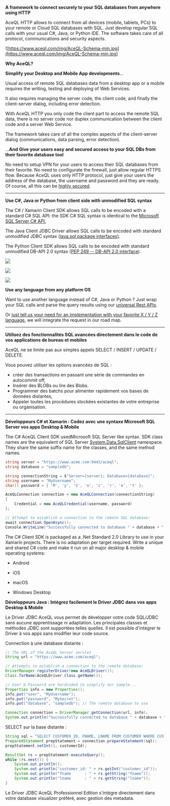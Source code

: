 **A framework to connect securely to your SQL databases from anywhere using HTTP**

AceQL HTTP allows to connect from all devices (mobile, tablets, PCs) to your remote or Cloud SQL databases with SQL.
Just develop regular SQL calls with your usual C#, Java, or Python IDE. The software takes care of all protocol, communications and security aspects.

![https://www.aceql.com/img/AceQL-Schema-min.jpg](https://www.aceql.com/img/AceQL-Schema-min.jpg)

**Why AceQL?**

**Simplify your Desktop and Mobile App developments**...

Usual access of remote SQL databases data from a desktop app or a mobile requires the writing, testing and deploying of Web Services. 

It also requires managing the server code, the client code, and finally the client-server dialog, including error detection.

With AceQL HTTP you only code the client part to access the remote SQL data, there is no server code nor duplex communication between the client code and a server Web Service.

The framework takes care of all the complex aspects of the client-server dialog (communications, data parsing, error detection).

...**And Give your users easy and secured access to your SQL DBs from their favorite database tool** 

No need to setup VPN for your users to access their SQL databases from their favorite. No need to configurate the firewall, just allow regular HTTPS flow. Because AceQL uses only HTTP protocol, just give your users the address of the database, the username and password and they are ready.  Of course, all this can be [highly secured](https://www.aceql.com/sql-over-http-database-security.html).

________________________________________



**Use C#, Java or Python from client side with unmodified SQL syntax**

The C# / Xamarin Client SDK allows SQL calls to be encoded with a standard C# SQL API: the SDK C# SQL syntax is identical to the [Microsoft SQL Server C# API.](https://docs.microsoft.com/en-us/dotnet/api/system.data.sqlclient?redirectedfrom=MSDN&view=net-5.0)

The Java Client JDBC Driver allows SQL calls to be encoded with standard unmodified JDBC syntax ([java.sql package interfaces)](https://www.aceql.com/rest/soft_java_client/6.0/javadoc/).

The Python Client SDK allows SQL calls to be encoded with standard unmodified DB-API 2.0 syntax ([PEP 249 -- DB-API 2.0 interface](https://www.python.org/dev/peps/pep-0249/)).



![](I:\_dev_awake\aceql-http-main\aceql-http\NEW_WEB\new_web_images\logo-csharp.png)

![](I:\_dev_awake\aceql-http-main\aceql-http\NEW_WEB\new_web_images\PikPng.com_java-logo-transparent-png_1469146.png)

![](I:\_dev_awake\aceql-http-main\aceql-http\NEW_WEB\new_web_images\PikPng.com_python-logo-png_2301371.png)

**Use any language from any platform OS**

Want to use another language instead of C#, Java or Python  ? Just wrap your SQL calls and parse the query results using our [universal Rest APIs](https://github.com/kawansoft/aceql-http/blob/master/aceql-http-user-guide-api.md). 

Or [just tell us your need for an implementation with your favorite X / Y / Z language](mailto:contact@kawansoft.com), we will integrate the request in our road map.

_____________________________________________________



**Utilisez des fonctionnalités SQL avancées directement dans le code de vos applications de bureau et mobiles**

AceQL ne se limite pas aux simples appels SELECT / INSERT / UPDATE / DELETE. 

Vous pouvez utiliser les options avancées de SQL :

- créer des transactions en passant une série de commandes en autocommit off,
- Insérer des BLOBs ou lire des Blobs.
- Programmer des batchs  pour alimenter rapidement vos bases de données distantes, 
- Appeler toutes les procédures stockées existantes de votre entreprise ou organisation.

___________________

**Développeurs C# et Xamarin : Codez avec une syntaxe Microsoft SQL Server vos apps Desktop & Mobile**

The C# AceQL Client SDK usedMicrosoft SQL Server like syntax.
SDK class names are the equivalent of SQL Server [System.Data.SqlClient](https://msdn.microsoft.com/en-us/library/system.data.sqlclient.aspx) namespace.
They share the same suffix name for the classes, and the same method names.

```C#
string server = "https://www.acme.com:9443/aceql";
string database = "sampledb";

string connectionString = $"Server={server}; Database={database}";
string username = "MyUsername";
char[] password = { 'M', 'y', 'S', 'e', 'c', 'r', 'e', 't' };

AceQLConnection connection = new AceQLConnection(connectionString)
{
    Credential = new AceQLCredential(username, password)
};

// Attempt to establish a connection to the remote SQL database:
await connection.OpenAsync();
Console.WriteLine("Successfully connected to database " + database + "!");
```

The C# Client SDK is packaged as a .Net Standard 2.0 Library to use in your Xamarin projects.
There is no adaptation per target required. Write a unique and shared C# code and make it run on all major desktop & mobile operating systems:

- Android

- iOS

- macOS

- Windows Desktop

  

**Développeurs Java : Intégrez facilement le Driver JDBC dans vos apps Desktop & Mobile**

Le Driver JDBC AceQL vous permet de développer votre code SQL/JDBC sans aucune apprentissage ni adaptation. Les principales classes et méthodes JDBC sont supportées telles quelles. Il est possible d'intégrer le Driver à vos apps sans modifier leur code source.

Connection à une database distante :

```java
// The URL of the AceQL Server servlet
String url = "https://www.acme.com/aceql";

// Attempts to establish a connection to the remote database:
DriverManager.registerDriver(new AceQLDriver());
Class.forName(AceQLDriver.class.getName());

// User & Password are hardcoded to simplify our sample...
Properties info = new Properties();
info.put("user", "MyUsername");   
info.put("password", "MySecret"); 
info.put("database", "sampledb"); // The remote database to use

Connection connection = DriverManager.getConnection(url, info);
System.out.println("Successfully connected to database " + database + "!");
```

SELECT sur la base distante :

```java
String sql = "SELECT CUSTOMER_ID, FNAME, LNAME FROM CUSTOMER WHERE CUSTOMER_ID = ?";
PreparedStatement prepStatement = connection.prepareStatement(sql);
prepStatement.setInt(1, customerId);

ResultSet rs = prepStatement.executeQuery();
while (rs.next()) {
    System.out.println();
    System.out.println("customer_id: " + rs.getInt("customer_id"));
    System.out.println("fname      : " + rs.getString("fname"));
    System.out.println("lname      : " + rs.getString("lname"));
}
```

Le Driver JDBC AceQL Professionnel Edition s'intègre directement dans votre database visualizer préféré, avec gestion des metadata. 





 



